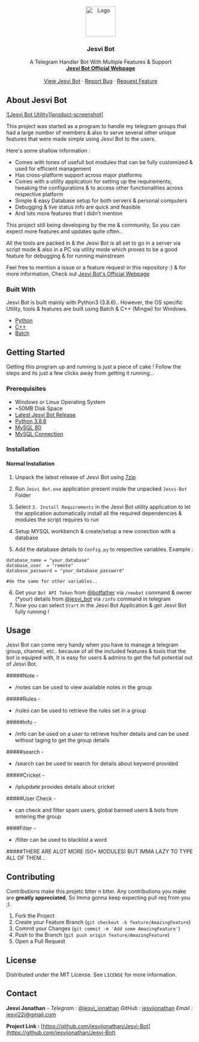 <!-- PROJECT LOGO -->
<br />
<p align="center">
  <a href="https://jesvijonathan.github.io/jesvijonathan/">
    <img src="bin/icon.ico" alt="Logo" width="80" height="80">
  </a>

  <h3 align="center">Jesvi Bot</h3>

  <p align="center">
    A Telegram Handler Bot With Multiple Features & Support
    <br />
    <a href="https://jesvijonathan.github.io/jesvijonathan/"><strong>Jesvi Bot Official Webpage</strong></a>
    <br />
    <br />
    <a href="https://github.com/jesvijonathan/Jesvi-Bot/issues">View Jesvi Bot</a>
    ·
    <a href="https://github.com/jesvijonathan/Jesvi-Bot/issues">Report Bug</a>
    ·
    <a href="https://github.com/jesvijonathan/Jesvi-Bot/issues">Request Feature</a>
  </p>
</p>



<!-- TABLE OF CONTENTS 
## Table of Contents

- [About Jesvi Bot](#about-jesvi-bot)
  - [Built With](#built-with)
- [Getting Started](#getting-started)
  - [Prerequisites](#prerequisites)
  - [Installation](#installation)
    - [Normal Installation](#normal-installation)
- [Usage](#usage)
- [Contributing](#contributing)
- [License](#license)
- [Contact](#contact)



<!-- ABOUT THE PROJECT -->
## About Jesvi Bot

[![Jesvi Bot Utility][product-screenshot]](https://example.com)

This project was started as a program to handle my telegram groups that had a large number of members & also to serve several other unique features that were made simple using Jesvi Bot to the users.

Here's some shallow information :
* Comes with tones of usefull bot modules that can be fully customized & used for efficient management 
* Has cross-platform support across major platforms
* Comes with a utility application for setting up the requirements, tweaking the configurations & to access other functionalities across respective platform
* Simple & easy Database setup for both servers & personal computers
* Debugging & live status info are quick and feasible
* And lots more features that I didn't mention

This project still being developing by the me & community, So you can expect more features and updates quite often..

All the tools are packed in & the Jesvi Bot is all set to go in a server via script mode & also in a PC via utility mode which proves to be a good feature for debugging & for running mainstream

Feel free to mention a issue or a feature request in this repository :)
& for more information, Check out [Jesvi Bot's Official Webpage](https://jesvijonathan.github.io/jesvijonathan/)

### Built With
Jesvi Bot is built mainly with Python3 (3.8.6).. However, the OS specific Utility, tools & features are built using Batch & C++ (Mingw) for Windows.

* [Python](https://www.python.org/)
* [C++](http://www.mingw.org/)
* [Batch](https://docs.microsoft.com/en-us/windows-server/administration/windows-commands/windows-commands)


<!-- GETTING STARTED -->
## Getting Started

Getting this program up and running is just a piece of cake ! Follow the steps and its just a few clicks away from getting it running...

### Prerequisites

* Windows or Linux Operating System
* ~50MB Disk Space
* [Latest Jesvi Bot Release](https://github.com/jesvijonathan/Jesvi-Bot/releases)
* [Python 3.8.6](https://www.python.org/)
* [MySQL 80](https://www.mysql.com/)
* [MySQL Connection](https://dev.mysql.com/doc/workbench/en/wb-getting-started-tutorial-create-connection.html)

### Installation

#### Normal Installation

1. Unpack the latest release of Jesvi Bot using [7zip](www.7zip.com)

2. Run `Jesvi Bot.exe` application present inside the unpacked `Jesvi-Bot` Folder

3. Select `3. Install Requirements` in the Jesvi Bot utility application to let the application automatically install all the required dependencies & modules the script requires to run

4. Setup MYSQL workbench & create/setup a new conection with a database

5. Add the database details to `Config.py` to respective variables. Example :

```bot_username = "your_bot_username"
database_name = "your_database"
database_user  = "remote"
database_password = "your_database_password"

#do the same for other variables..
```

6. Get your `Bot API Token` from [@botfather](https://telegram.me/botfather) via `/newbot` command & owner (*your) details from [@jesvi_bot](https://telegram.me/jesvi_bot) via `/info` command in telegram
2. Now you can select `Start` in the Jesvi Bot Application & get Jesvi Bot fully running !


<!-- USAGE EXAMPLES -->
## Usage
Jesvi Bot can come very handy when you have to manage a telegram group, channel, etc.. because of all the included features & tools that the bot is equiped with, It is easy for users & admins to get the full potential out of Jesvi Bot.

#####Note - 
* /notes can be used to view available notes in the group
  
#####Rules - 
* /rules can be used to retrieve the rules set in a group

#####Info -
* /info can be used on a user to retrieve his/her details and can be used without taging to get the group details

#####search -
* /search can be used to search for details about keyword provided

#####Cricket -
* /iplupdate provides details about cricket

#####User Check -
* can check and filter spam users, global banned users & bots from entering the group

####Filter -
* /filter can be used to blacklist a word
  

#####THERE ARE ALOT MORE (50+ MODULES) BUT IMMA LAZY TO TYPE ALL OF THEM...

<!-- CONTRIBUTING -->
## Contributing

Contributions make this projetc btter n btter. Any contributions you make are **greatly appreciated**, So Imma gonna keep expecting pull req from you ;).

1. Fork the Project
2. Create your Feature Branch (`git checkout -b feature/AmazingFeature`)
3. Commit your Changes (`git commit -m 'Add some AmazingFeature'`)
4. Push to the Branch (`git push origin feature/AmazingFeature`)
5. Open a Pull Request



<!-- LICENSE -->
## License

Distributed under the MIT License. See `LICENSE` for more information.



<!-- CONTACT -->
## Contact

**Jesvi Jonathan** - 
*Telegram :* [@jesvi_jonathan](https://twitter.com/your_username)
*GitHub :* [jesvijonathan](https://github.com/jesvijonathan/Jesvi-Bot)
*Email :*  jesvi22j@gmail.com

**Project Link :** [https://github.com/jesvijonathan/Jesvi-Bot](https://github.com/jesvijonathan/Jesvi-Bot)


